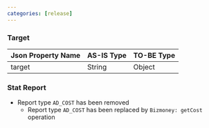 ```yaml
---
categories: [release]
---
```


### Target

Json Property Name | AS-IS Type| TO-BE Type
------------------|---------------------|---------------
target | String | Object

### Stat Report
* Report type `AD_COST` has been removed
  * Report type `AD_COST` has been replaced by `Bizmoney: getCost` operation

